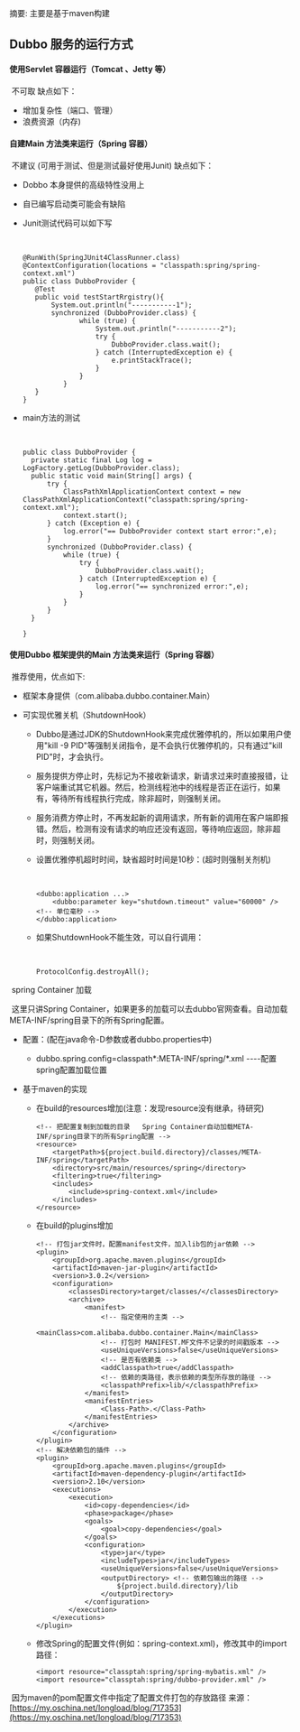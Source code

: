 摘要: 主要是基于maven构建

## **Dubbo 服务的运行方式**

#### 使用Servlet 容器运行（Tomcat 、Jetty 等）

​    不可取 缺点如下：

- 增加复杂性（端口、管理）
- 浪费资源（内存)

####  自建Main 方法类来运行（Spring 容器）

​    不建议 (可用于测试、但是测试最好使用Junit) 缺点如下：

-  Dobbo 本身提供的高级特性没用上

- 自已编写启动类可能会有缺陷

- Junit测试代码可以如下写

  ​

  ```
  @RunWith(SpringJUnit4ClassRunner.class)
  @ContextConfiguration(locations = "classpath:spring/spring-context.xml")
  public class DubboProvider {
  	 @Test
  	 public void testStartRrgistry(){
  		 System.out.println("-----------1");
  		 synchronized (DubboProvider.class) {
  				while (true) {
  					System.out.println("-----------2");
  					try {
  						DubboProvider.class.wait();
  					} catch (InterruptedException e) {
  						e.printStackTrace();
  					}
  				}
  			}
  	 }
  }
  ```

- main方法的测试

  ​

  ```
  public class DubboProvider {	
  	private static final Log log = LogFactory.getLog(DubboProvider.class);
  	public static void main(String[] args) {
  		try {
  			ClassPathXmlApplicationContext context = new ClassPathXmlApplicationContext("classpath:spring/spring-context.xml");
  			context.start();
  		} catch (Exception e) {
  			log.error("== DubboProvider context start error:",e);
  		}
  		synchronized (DubboProvider.class) {
  			while (true) {
  				try {
  					DubboProvider.class.wait();
  				} catch (InterruptedException e) {
  					log.error("== synchronized error:",e);
  				}
  			}
  		}
  	}
      
  }
  ```

#### 使用Dubbo 框架提供的Main 方法类来运行（Spring 容器）

​    推荐使用，优点如下:

- 框架本身提供（com.alibaba.dubbo.container.Main）

- 可实现优雅关机（ShutdownHook）

  - Dubbo是通过JDK的ShutdownHook来完成优雅停机的，所以如果用户使用"kill -9 PID"等强制关闭指令，是不会执行优雅停机的，只有通过"kill PID"时，才会执行。

  - 服务提供方停止时，先标记为不接收新请求，新请求过来时直接报错，让客户端重试其它机器。然后，检测线程池中的线程是否正在运行，如果有，等待所有线程执行完成，除非超时，则强制关闭。

  - 服务消费方停止时，不再发起新的调用请求，所有新的调用在客户端即报错。然后，检测有没有请求的响应还没有返回，等待响应返回，除非超时，则强制关闭。

  - 设置优雅停机超时时间，缺省超时时间是10秒：(超时则强制关剂机)

    ​

    ```
    <dubbo:application ...>
        <dubbo:parameter key="shutdown.timeout" value="60000" /> <!-- 单位毫秒 -->
    </dubbo:application>
    ```

  - 如果ShutdownHook不能生效，可以自行调用：

    ​

    ```
    ProtocolConfig.destroyAll();
    ```

​    spring Container 加载

​        这里只讲Spring Container，如果更多的加载可以去dubbo官网查看。自动加载META-INF/spring目录下的所有Spring配置。

- 配置：(配在java命令-D参数或者dubbo.properties中)

  - dubbo.spring.config=classpath*:META-INF/spring/*.xml ----配置spring配置加载位置

- 基于maven的实现

  - 在build的resources增加(注意：发现resource没有继承，待研究)

    ```
    <!-- 把配置复制到加载的目录   Spring Container自动加载META-INF/spring目录下的所有Spring配置 -->
    <resource>
    	<targetPath>${project.build.directory}/classes/META-INF/spring</targetPath>
    	<directory>src/main/resources/spring</directory>
    	<filtering>true</filtering>
    	<includes>
    		<include>spring-context.xml</include>
    	</includes>
    </resource>
    ```

  - 在build的plugins增加

    ```
    <!-- 打包jar文件时，配置manifest文件，加入lib包的jar依赖 -->
    <plugin>
        <groupId>org.apache.maven.plugins</groupId>
        <artifactId>maven-jar-plugin</artifactId>
        <version>3.0.2</version>
        <configuration>
            <classesDirectory>target/classes/</classesDirectory>
            <archive>
                <manifest>
                    <!-- 指定使用的主类 -->
                    <mainClass>com.alibaba.dubbo.container.Main</mainClass>
                    <!-- 打包时 MANIFEST.MF文件不记录的时间戳版本 -->
                    <useUniqueVersions>false</useUniqueVersions>
                    <!-- 是否有依赖类 -->
                    <addClasspath>true</addClasspath>
                    <!-- 依赖的类路径，表示依赖的类型所存放的路径 -->
                    <classpathPrefix>lib/</classpathPrefix>
                </manifest>
                <manifestEntries>
                    <Class-Path>.</Class-Path>
                </manifestEntries>
            </archive>
        </configuration>
    </plugin>
    <!-- 解决依赖包的插件 -->
    <plugin>
        <groupId>org.apache.maven.plugins</groupId>
        <artifactId>maven-dependency-plugin</artifactId>
        <version>2.10</version>
        <executions>
            <execution>
                <id>copy-dependencies</id>
                <phase>package</phase>
                <goals>
                    <goal>copy-dependencies</goal>
                </goals>
                <configuration>
                    <type>jar</type>
                    <includeTypes>jar</includeTypes>
                    <useUniqueVersions>false</useUniqueVersions>
                    <outputDirectory> <!-- 依赖包输出的路径 -->
                        ${project.build.directory}/lib
                    </outputDirectory>
                </configuration>
            </execution>
        </executions>
    </plugin>
    ```

  - 修改Spring的配置文件(例如：spring-context.xml)，修改其中的import路径：

    ```
    <import resource="classptah:spring/spring-mybatis.xml" />
    <import resource="classptah:spring/dubbo-provider.xml" />
    ```



​            因为maven的pom配置文件中指定了配置文件打包的存放路径
来源： [https://my.oschina.net/longload/blog/717353](https://my.oschina.net/longload/blog/717353)